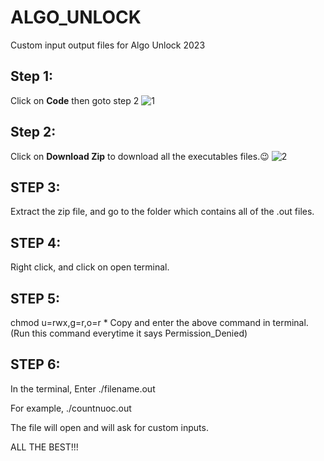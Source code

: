 # ALGO_UNLOCK
Custom input output files for Algo Unlock 2023

## Step 1:
Click on <b>Code</b> then goto step 2
![1](https://user-images.githubusercontent.com/46725278/225927383-6b7f33dc-c5ae-4b28-b6db-058ba57b2e76.png)

## Step 2:
Click on <b>Download Zip</b> to download all the executables files.😉
![2](https://user-images.githubusercontent.com/46725278/225927401-489be893-cff1-4a6f-ab7e-9e1faf54c0c3.png)

## STEP 3:
Extract the zip file, and go to the folder which contains all of the .out files.

## STEP 4:
Right click, and click on open terminal.

## STEP 5: 
chmod u=rwx,g=r,o=r *
Copy and enter the above command in terminal. (Run this command everytime it says Permission_Denied)

## STEP 6:
In the terminal,
Enter ./filename.out

For example,
./countnuoc.out


The file will open and will ask for custom inputs.

ALL THE BEST!!!
